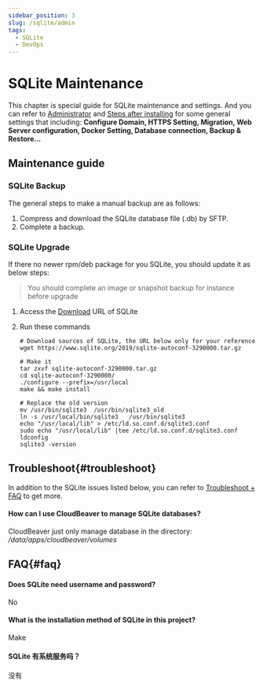 ```yaml
---
sidebar_position: 3
slug: /sqlite/admin
tags:
  - SQLite
  - DevOps
---
```


# SQLite Maintenance

This chapter is special guide for SQLite maintenance and settings. And you can refer to [Administrator](../administrator) and [Steps after installing](../install/setup) for some general settings that including: **Configure Domain, HTTPS Setting, Migration, Web Server configuration, Docker Setting, Database connection, Backup & Restore...**  

## Maintenance guide

### SQLite Backup

The general steps to make a manual backup are as follows:

1. Compress and download the SQLite database file (.db) by SFTP.
2. Complete a backup.

### SQLite Upgrade

If there no newer rpm/deb package for you SQLite, you should update it as below steps:  

> You should complete an image or snapshot backup for instance before upgrade

1. Access the [Download](https://www.sqlite.org/chronology.html) URL of SQLite

2. Run these commands
   ```
   # Download sources of SQLite, the URL below only for your reference
   wget https://www.sqlite.org/2019/sqlite-autoconf-3290000.tar.gz

   # Make it
   tar zxvf sqlite-autoconf-3290000.tar.gz 
   cd sqlite-autoconf-3290000/
   ./configure --prefix=/usr/local
   make && make install
   
   # Replace the old version
   mv /usr/bin/sqlite3  /usr/bin/sqlite3_old
   ln -s /usr/local/bin/sqlite3   /usr/bin/sqlite3
   echo "/usr/local/lib" > /etc/ld.so.conf.d/sqlite3.conf
   sudo echo "/usr/local/lib" |tee /etc/ld.so.conf.d/sqlite3.conf
   ldconfig
   sqlite3 -version
   ```

## Troubleshoot{#troubleshoot}

In addition to the SQLite issues listed below, you can refer to [Troubleshoot + FAQ](../troubleshoot) to get more.  

#### How can I use CloudBeaver to manage SQLite databases?

CloudBeaver just only manage database in the directory: */data/apps/cloudbeaver/volumes*

## FAQ{#faq}

#### Does SQLite need username and password?

No

#### What is the installation method of SQLite in this project?

Make

#### SQLite 有系统服务吗？

没有